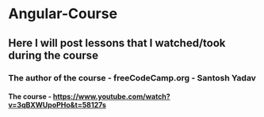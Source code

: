 # Angular-Course

## Here I will post lessons that I watched/took during the course

### The author of the course - freeCodeCamp.org - Santosh Yadav

#### The course - https://www.youtube.com/watch?v=3qBXWUpoPHo&t=58127s
